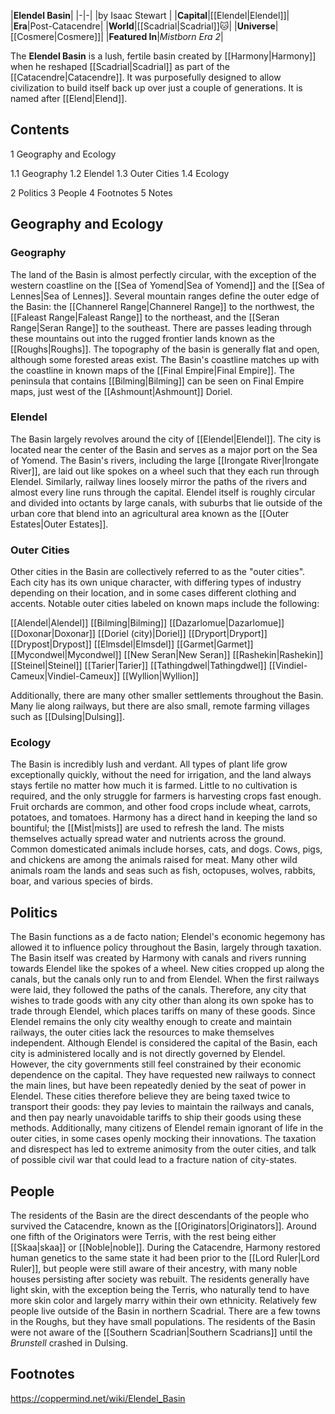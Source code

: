 |**Elendel Basin**|
|-|-|
|by  Isaac Stewart |
|**Capital**|[[Elendel\|Elendel]]|
|**Era**|Post-Catacendre|
|**World**|[[Scadrial\|Scadrial]]🐱︎|
|**Universe**|[[Cosmere\|Cosmere]]|
|**Featured In**|*Mistborn Era 2*|

The **Elendel Basin** is a lush, fertile basin created by [[Harmony\|Harmony]] when he reshaped [[Scadrial\|Scadrial]] as part of the [[Catacendre\|Catacendre]]. It was purposefully designed to allow civilization to build itself back up over just a couple of generations. It is named after [[Elend\|Elend]].

## Contents

1 Geography and Ecology

1.1 Geography
1.2 Elendel
1.3 Outer Cities
1.4 Ecology


2 Politics
3 People
4 Footnotes
5 Notes


## Geography and Ecology
### Geography
The land of the Basin is almost perfectly circular, with the exception of the western coastline on the [[Sea of Yomend\|Sea of Yomend]] and the [[Sea of Lennes\|Sea of Lennes]]. Several mountain ranges define the outer edge of the Basin: the [[Channerel Range\|Channerel Range]] to the northwest, the [[Faleast Range\|Faleast Range]] to the northeast, and the [[Seran Range\|Seran Range]] to the southeast. There are passes leading through these mountains out into the rugged frontier lands known as the [[Roughs\|Roughs]]. The topography of the basin is generally flat and open, although some forested areas exist.
The Basin's coastline matches up with the coastline in known maps of the [[Final Empire\|Final Empire]]. The peninsula that contains [[Bilming\|Bilming]] can be seen on Final Empire maps, just west of the [[Ashmount\|Ashmount]] Doriel.

### Elendel
The Basin largely revolves around the city of [[Elendel\|Elendel]]. The city is located near the center of the Basin and serves as a major port on the Sea of Yomend. The Basin's rivers, including the large [[Irongate River\|Irongate River]], are laid out like spokes on a wheel such that they each run through Elendel. Similarly, railway lines loosely mirror the paths of the rivers and almost every line runs through the capital. Elendel itself is roughly circular and divided into octants by large canals, with suburbs that lie outside of the urban core that blend into an agricultural area known as the [[Outer Estates\|Outer Estates]].

### Outer Cities
Other cities in the Basin are collectively referred to as the "outer cities". Each city has its own unique character, with differing types of industry depending on their location, and in some cases different clothing and accents.
Notable outer cities labeled on known maps include the following:


[[Alendel\|Alendel]]
[[Bilming\|Bilming]]
[[Dazarlomue\|Dazarlomue]]
[[Doxonar\|Doxonar]]
[[Doriel (city)\|Doriel]]
[[Dryport\|Dryport]]
[[Drypost\|Drypost]]
[[Elmsdel\|Elmsdel]]
[[Garmet\|Garmet]]
[[Mycondwel\|Mycondwel]]
[[New Seran\|New Seran]]
[[Rashekin\|Rashekin]]
[[Steinel\|Steinel]]
[[Tarier\|Tarier]]
[[Tathingdwel\|Tathingdwel]]
[[Vindiel-Cameux\|Vindiel-Cameux]]
[[Wyllion\|Wyllion]]

Additionally, there are many other smaller settlements throughout the Basin. Many lie along railways, but there are also small, remote farming villages such as [[Dulsing\|Dulsing]].

### Ecology
The Basin is incredibly lush and verdant. All types of plant life grow exceptionally quickly, without the need for irrigation, and the land always stays fertile no matter how much it is farmed. Little to no cultivation is required, and the only struggle for farmers is harvesting crops fast enough. Fruit orchards are common, and other food crops include wheat, carrots, potatoes, and tomatoes. Harmony has a direct hand in keeping the land so bountiful; the [[Mist\|mists]] are used to refresh the land. The mists themselves actually spread water and nutrients across the ground.
Common domesticated animals include horses, cats, and dogs. Cows, pigs, and chickens are among the animals raised for meat. Many other wild animals roam the lands and seas such as fish, octopuses, wolves, rabbits, boar, and various species of birds.

## Politics
The Basin functions as a de facto nation; Elendel's economic hegemony has allowed it to influence policy throughout the Basin, largely through taxation. The Basin itself was created by Harmony with canals and rivers running towards Elendel like the spokes of a wheel. New cities cropped up along the canals, but the canals only run to and from Elendel. When the first railways were laid, they followed the paths of the canals. Therefore, any city that wishes to trade goods with any city other than along its own spoke has to trade through Elendel, which places tariffs on many of these goods.
Since Elendel remains the only city wealthy enough to create and maintain railways, the outer cities lack the resources to make themselves independent. Although Elendel is considered the capital of the Basin, each city is administered locally and is not directly governed by Elendel. However, the city governments still feel constrained by their economic dependence on the capital. They have requested new railways to connect the main lines, but have been repeatedly denied by the seat of power in Elendel. These cities therefore believe they are being taxed twice to transport their goods: they pay levies to maintain the railways and canals, and then pay nearly unavoidable tariffs to ship their goods using these methods.
Additionally, many citizens of Elendel remain ignorant of life in the outer cities, in some cases openly mocking their innovations. The taxation and disrespect has led to extreme animosity from the outer cities, and talk of possible civil war that could lead to a fracture nation of city-states.

## People
The residents of the Basin are the direct descendants of the people who survived the Catacendre, known as the [[Originators\|Originators]]. Around one fifth of the Originators were Terris, with the rest being either [[Skaa\|skaa]] or [[Noble\|noble]]. During the Catacendre, Harmony restored human genetics to the same state it had been prior to the [[Lord Ruler\|Lord Ruler]], but people were still aware of their ancestry, with many noble houses persisting after society was rebuilt. The residents generally have light skin, with the exception being the Terris, who naturally tend to have more skin color and largely marry within their own ethnicity.
Relatively few people live outside of the Basin in northern Scadrial. There are a few towns in the Roughs, but they have small populations. The residents of the Basin were not aware of the [[Southern Scadrian\|Southern Scadrians]] until the *Brunstell* crashed in Dulsing.

## Footnotes



https://coppermind.net/wiki/Elendel_Basin